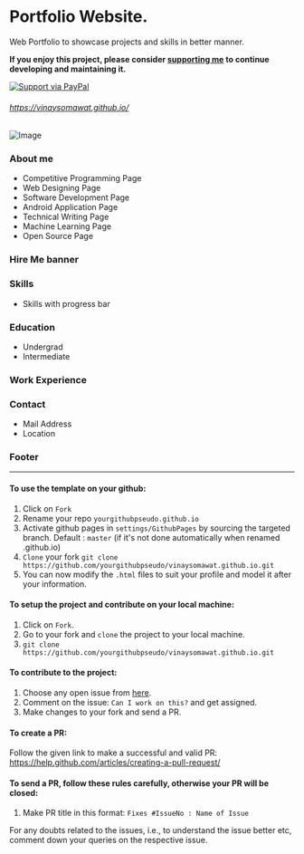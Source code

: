 # Portfolio Website.
Web Portfolio to showcase projects and skills in better manner. 

**If you enjoy this project, please consider [supporting me](https://www.paypal.me/vinaysomawat) to continue developing and maintaining it.**

[![Support via PayPal](https://cdn.rawgit.com/twolfson/paypal-github-button/1.0.0/dist/button.svg)](https://www.paypal.me/vinaysomawat)

###### https://vinaysomawat.github.io/

![Image](https://github.com/vinaysomawat/vinaysomawat.github.io/blob/master/vinaysomawatgithubio.gif)
### About me
* Competitive Programming Page
* Web Designing Page
* Software Development Page
* Android Application Page
* Technical Writing Page
* Machine Learning Page
* Open Source Page

### Hire Me banner
### Skills
* Skills with progress bar
### Education
* Undergrad
* Intermediate
### Work Experience
### Contact
* Mail Address
* Location

### Footer
------------------------------------------------------------------
#### To use the template on your github:

1. Click on `Fork`
2. Rename your repo `yourgithubpseudo.github.io`
3. Activate github pages in `settings/GithubPages` by sourcing the targeted branch. Default : `master` (if it's not done automatically when renamed .github.io)
4. `Clone` your fork `git clone https://github.com/yourgithubpseudo/vinaysomawat.github.io.git`
5. You can now modify the `.html` files to suit your profile and model it after your information.

#### To setup the project and contribute on your local machine:

1. Click on `Fork`.
2. Go to your fork and `clone` the project to your local machine.
3. `git clone https://github.com/yourgithubpseudo/vinaysomawat.github.io.git`

#### To contribute to the project:

1. Choose any open issue from [here](https://github.com/vinaysomawat/vinaysomawat.github.io/issues). 
2. Comment on the issue: `Can I work on this?` and get assigned.
3. Make changes to your fork and send a PR.

#### To create a PR:

Follow the given link to make a successful and valid PR: https://help.github.com/articles/creating-a-pull-request/

#### To send a PR, follow these rules carefully,   **otherwise your PR will be closed**:

1. Make PR title in this format: `Fixes #IssueNo : Name of Issue`

For any doubts related to the issues, i.e., to understand the issue better etc, comment down your queries on the respective issue.
